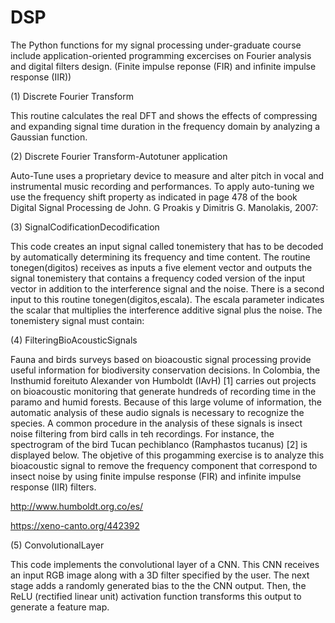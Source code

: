 # DSP
The Python functions for my signal processing under-graduate course include application-oriented programming excercises on Fourier analysis and digital filters design.  (Finite impulse reponse (FIR) and infinite impulse response (IIR)) 

(1) Discrete Fourier Transform

This routine calculates the real DFT and shows the effects of compressing and expanding signal time duration in the frequency domain by analyzing a Gaussian function.

(2) Discrete Fourier Transform-Autotuner application

Auto-Tune uses a proprietary device to measure and alter pitch in vocal and instrumental music recording and performances. To apply auto-tuning we use the frequency shift property as indicated in page 478 of the book Digital Signal Processing de John. G Proakis y Dimitris G. Manolakis, 2007:


(3) SignalCodificationDecodification

This code creates an input signal called tonemistery that  has to be decoded by automatically determining its frequency and time content. The routine tonegen(digitos) receives as inputs a five element vector and outputs the signal tonemistery that contains a frequency coded version of the input vector in addition to the interference signal and the noise. There is a second input to this routine tonegen(digitos,escala). The escala parameter indicates the  scalar that multiplies the interference additive signal plus the noise. The tonemistery signal must contain:


(4) FilteringBioAcousticSignals

Fauna and birds surveys based on bioacoustic signal processing provide useful information for biodiversity conservation decisions. In Colombia, the Insthumid foreituto
Alexander von Humboldt (IAvH) [1] carries out projects on bioacoustic monitoring that generate hundreds of recording time in the paramo and humid forests. Because of this large volume of information, the automatic analysis of these audio signals is necessary to recognize the species. A common procedure in the analysis of these  signals is insect noise filtering from bird calls in teh recordings. For instance, the spectrogram of the bird Tucan pechiblanco (Ramphastos tucanus)  [2] is displayed below. The objetive of this progamming exercise is to analyze this bioacoustic signal to remove the frequency component that  correspond to insect noise by using finite impulse response (FIR) and infinite impulse response (IIR) filters.

http://www.humboldt.org.co/es/

https://xeno-canto.org/442392

(5) ConvolutionalLayer

This code implements the convolutional layer of a  CNN. This CNN receives an input RGB image along with a 3D filter specified by the user. The next stage adds a randomly generated bias to the the CNN output. Then, the ReLU (rectified linear unit) activation function transforms this output to generate a feature map.  




